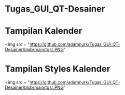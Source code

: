 # Tugas_GUI_QT-Desainer

# Tampilan Kalender
<img src = "https://github.com/adamnurk/Tugas_GUI_QT-Desainer/blob/main/tgs1.PNG"

# Tampilan Styles Kalender
<img src = "https://github.com/adamnurk/Tugas_GUI_QT-Desainer/blob/main/tgs1.PNG"
